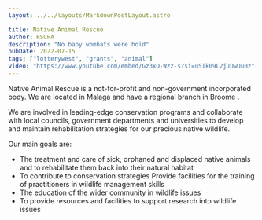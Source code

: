 ```yaml
---
layout: ../../layouts/MarkdownPostLayout.astro

title: Native Animal Rescue 
author: RSCPA
description: "No baby wombats were hold"
pubDate: 2022-07-15
tags: ["lotterywest", "grants", "animal"]
video: "https://www.youtube.com/embed/Gz3xO-Wzz-s?si=u5Ik09L2jJDwOu0z"
---
```

Native Animal Rescue is a not-for-profit and non-government incorporated body. We are located in Malaga and have a regional branch in Broome .

We are involved in leading-edge conservation programs and collaborate with local councils, government departments and universities to develop and maintain rehabilitation strategies for our precious native wildlife.

 

Our main goals are:

* The treatment and care of sick, orphaned and displaced native animals and to rehabilitate them back into their natural habitat
* To contribute to conservation strategies
Provide facilities for the training of practitioners in wildlife management skills
* The education of the wider community in wildlife issues
* To provide resources and facilities to support research into wildlife issues